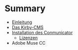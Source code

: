 # Summary

* [Einleitung](README.md)
* [Das Kirby-CMS](chapter/kirby-cms.md)
* [Installation des Conmunicator](chapter/install_conmunicator.md)
   * [Lizenzen](chapter/licences.md)
* Adobe Muse CC

